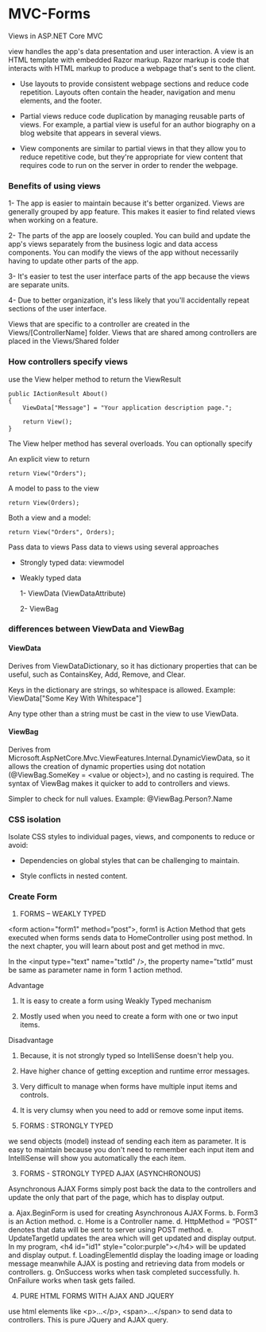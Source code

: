 # MVC-Forms

Views in ASP.NET Core MVC

view handles the app's data presentation and user interaction. A view is an HTML template with embedded Razor markup. Razor markup is code that interacts with HTML markup to produce a webpage that's sent to the client.

* Use layouts to provide consistent webpage sections and reduce code repetition. Layouts often contain the header, navigation and menu elements, and the footer.

* Partial views reduce code duplication by managing reusable parts of views. For example, a partial view is useful for an author biography on a blog website that appears in several views.

* View components are similar to partial views in that they allow you to reduce repetitive code, but they're appropriate for view content that requires code to run on the server in order to render the webpage.

### Benefits of using views

1- The app is easier to maintain because it's better organized. Views are generally grouped by app feature. This makes it easier to find related views when working on a feature.

2- The parts of the app are loosely coupled. You can build and update the app's views separately from the business logic and data access components. You can modify the views of the app without necessarily having to update other parts of the app.

3- It's easier to test the user interface parts of the app because the views are separate units.

4- Due to better organization, it's less likely that you'll accidentally repeat sections of the user interface.

Views that are specific to a controller are created in the Views/[ControllerName] folder. Views that are shared among controllers are placed in the Views/Shared folder

### How controllers specify views

use the View helper method to return the ViewResult

```
public IActionResult About()
{
    ViewData["Message"] = "Your application description page.";

    return View();
}
```

The View helper method has several overloads. You can optionally specify

An explicit view to return
```
return View("Orders");
```

A model to pass to the view

```
return View(Orders);
```

Both a view and a model:

```
return View("Orders", Orders);
```

Pass data to views
Pass data to views using several approaches

* Strongly typed data: viewmodel
* Weakly typed data
  
   1- ViewData (ViewDataAttribute)
   
   2- ViewBag

### differences between ViewData and ViewBag

#### ViewData

Derives from ViewDataDictionary, so it has dictionary properties that can be useful, such as ContainsKey, Add, Remove, and Clear.

Keys in the dictionary are strings, so whitespace is allowed. Example: ViewData["Some Key With Whitespace"]

Any type other than a string must be cast in the view to use ViewData.

#### ViewBag

Derives from Microsoft.AspNetCore.Mvc.ViewFeatures.Internal.DynamicViewData, so it allows the creation of dynamic properties using dot notation (@ViewBag.SomeKey = \<value or object>), and no casting is required. The syntax of ViewBag makes it quicker to add to controllers and views.

Simpler to check for null values. Example: @ViewBag.Person?.Name


### CSS isolation

Isolate CSS styles to individual pages, views, and components to reduce or avoid:

* Dependencies on global styles that can be challenging to maintain.

* Style conflicts in nested content.

### Create Form

1. FORMS – WEAKLY TYPED

\<form action="form1" method=”post”>, form1 is Action Method that gets executed when forms sends data to HomeController using post method. In the next chapter, you will learn about post and get method in mvc.

In the \<input type="text" name="txtId" />, the property name=”txtId” must be same as parameter name in form 1 action method.

Advantage

1. It is easy to create a form using Weakly Typed mechanism

2. Mostly used when you need to create a form with one or two input items.

Disadvantage

1. Because, it is not strongly typed so IntelliSense doesn't help you.

2. Have higher chance of getting exception and runtime error messages.

3. Very difficult to manage when forms have multiple input items and controls.

4. It is very clumsy when you need to add or remove some input items.

2. FORMS : STRONGLY TYPED

we send objects (model) instead of sending each item as parameter. It is easy to maintain because you don't need to remember each input item and IntelliSense will show you automatically the each item.

3. FORMS - STRONGLY TYPED AJAX (ASYNCHRONOUS)

Asynchronous AJAX Forms simply post back the data to the controllers and update the only that part of the page, which has to display output.

a. Ajax.BeginForm is used for creating Asynchronous AJAX Forms.
b. Form3 is an Action method.
c. Home is a Controller name.
d. HttpMethod = “POST” denotes that data will be sent to server using POST method.
e. UpdateTargetId updates the area which will get updated and display output. In my program, \<h4 id="id1" style="color:purple">\</h4> will be updated and display output.
f. LoadingElementId display the loading image or loading message meanwhile AJAX is posting and retrieving data from models or controllers.
g. OnSuccess works when task completed successfully.
h. OnFailure works when task gets failed.

4. PURE HTML FORMS WITH AJAX AND JQUERY

 use html elements like \<p>…\</p>, \<span>…\</span> to send data to controllers. This is pure JQuery and AJAX query.
